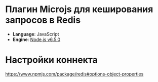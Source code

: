 # Плагин Microjs для кеширования запросов в Redis
* **Language**: JavaScript
* **Engine**: [Node.js v6.5.0](https://nodejs.org/dist/latest-v6.x/)

# Настройки коннекта
https://www.npmjs.com/package/redis#options-object-properties

